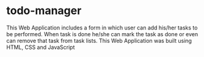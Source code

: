 # todo-manager
This Web Application includes a form in which user can add his/her tasks to be performed. When task is done he/she can mark the task as done or even can remove that task from task lists. This Web Application was built using HTML, CSS and JavaScript
